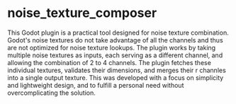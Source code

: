 # noise_texture_composer
This Godot plugin is a practical tool designed for noise texture combination. Godot's noise textures do not take advantage of all the channels and thus are not optimized for noise texture lookups. The plugin works by taking multiple noise textures as inputs, each serving as a different channel, and allowing the combination of 2 to 4 channels. The plugin fetches these individual textures, validates their dimensions, and merges their r channles into a single output texture. This was developed with a focus on simplicity and lightweight design, and to fulfill a personal need without overcomplicating the solution.
